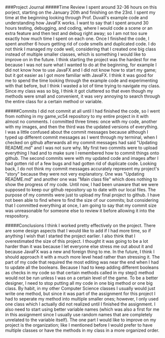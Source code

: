 ###Project Journal
#####Time Review
I spent around 32-36 hours on this porject, starting on the January 20th and finishing on the 23rd. I spent my time at the beginning looking through Prof. Duvall's example code and understanding how JavaFX works. I want to say that I spent around 30 hours testing, debugging, and coding, where I would code a scene or an extra feature and then test and debug right away; so I am not too sure exactly how much time I spent on each one. Once I finished the code, I spent another 6 hours getting rid of code smells and duplicated code. I do not think I managed my code well, considering that I created one big class instead of multiple smaller classes, which is something I would like to improve on in the future. I think starting the project was the hardest for me because I was not sure what I wanted to do at the beginning, for example I did not know how to use JavaFX and I did not know how to start my game; but it got easier as I got more familiar with JavaFX. I think it was good for me to spend the time looking through the example code and experimenting with that before, but I think I wasted a lot of time trying to navigate my class. Since my class was so big, I think it got cluttered so that even though my methods were small and convenient, it was very annoying to search through the entire class for a certain method or variable.

#####Commits
I did not commit at all until I had finished the code, so I went from nothing in my game_vc54 repository to my entire project in it with almost no comments. I committed three times: once with my code, another with my images, and then the third was the updated versions of everything. I was a little confused about the commit messages because although I typed up different commit messages as I went through my terminal, when I checked on github afterwards all my commit messages had said "Updating README.md" and I was not sure why. My first two commits were to upload everything I had and to make sure I remembered how to commit things onto github. The second commits were with my updated code and images after I had gotten rid of a few bugs and had gotten rid of duplicate code. Looking back, I do not think my commit messages accurately represent my project's "story" because they were not very explanatory. One was "Updating README.md" and another one was "Main class file" which does nothing to show the progress of my code. Until now, I had been unaware that we were supposed to keep our github repository up to date with our local files. The purpose of my commits were just to upload my final project to github. I have not been able to find where to find the size of our commits; but considering that I committed everything at once, I am going to say that my commit size was unreasonable for someone else to review it before allowing it into the respository. 

#####Conclusions
I think I worked pretty effectively on the project. There are some design aspects that I would like to add if I had more time, so if anything I wish that I started the project earlier. I also think that I overestimated the size of this project. I thought it was going to be a lot harder than it was because I let everyone else stress me out about it and because JavaFX was a new and foreign thing to me. In the future, I think I should approach it with a much more level head rather than stressing it. The part of my code that required the most editing was near the end when I had to update all the booleans. Because I had to keep adding different booleans as checks in my code so that certain methods called in my step() method would not be run unless I was on a certain level of the game. To be a better designer, I need to stop putting all my code in one big method or one big class. By habit, in my other Computer Science classes I usually would just write one method, but since it was part of the assignment for this project I had to seperate my method into multiple smaller ones; however, I only used one class which I actually did not realized until I finished the assignment. I also need to start using better variable names (which was also a first for me in this assignment since I usually use random names that are completely unrelated to the variable itself). The one part I would like to improve on my project is the organization; like I mentioned before I would prefer to have multiple classes or have the methods in my class in a more organized order.
